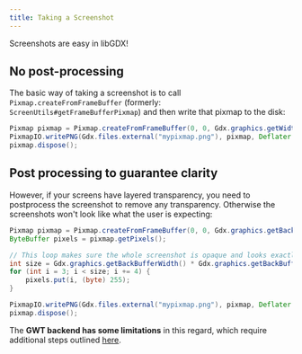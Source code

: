 ```yaml
---
title: Taking a Screenshot
---
```

Screenshots are easy in libGDX!

## No post-processing

The basic way of taking a screenshot is to call `Pixmap.createFromFrameBuffer` (formerly: `ScreenUtils#getFrameBufferPixmap`) and then write that pixmap to the disk:

```java
Pixmap pixmap = Pixmap.createFromFrameBuffer(0, 0, Gdx.graphics.getWidth(), Gdx.graphics.getHeight());
PixmapIO.writePNG(Gdx.files.external("mypixmap.png"), pixmap, Deflater.DEFAULT_COMPRESSION, true);
pixmap.dispose();
```

## Post processing to guarantee clarity

However, if your screens have layered transparency, you need to postprocess the screenshot to remove any transparency. Otherwise the screenshots won't look like what the user is expecting:

```java
Pixmap pixmap = Pixmap.createFromFrameBuffer(0, 0, Gdx.graphics.getBackBufferWidth(), Gdx.graphics.getBackBufferHeight());
ByteBuffer pixels = pixmap.getPixels();

// This loop makes sure the whole screenshot is opaque and looks exactly like what the user is seeing
int size = Gdx.graphics.getBackBufferWidth() * Gdx.graphics.getBackBufferHeight() * 4;
for (int i = 3; i < size; i += 4) {
	pixels.put(i, (byte) 255);
}

PixmapIO.writePNG(Gdx.files.external("mypixmap.png"), pixmap, Deflater.DEFAULT_COMPRESSION, true);
pixmap.dispose();
```

The **GWT backend has some limitations** in this regard, which require additional steps outlined [here](https://github.com/libgdx/libgdx.github.io/pull/108#issuecomment-1175176650).
